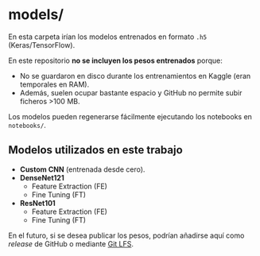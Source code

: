 # models/

En esta carpeta irían los modelos entrenados en formato `.h5` (Keras/TensorFlow).  

En este repositorio **no se incluyen los pesos entrenados** porque:  
- No se guardaron en disco durante los entrenamientos en Kaggle (eran temporales en RAM).  
- Además, suelen ocupar bastante espacio y GitHub no permite subir ficheros >100 MB.  

Los modelos pueden regenerarse fácilmente ejecutando los notebooks en `notebooks/`.  

## Modelos utilizados en este trabajo
- **Custom CNN** (entrenada desde cero).  
- **DenseNet121**  
  - Feature Extraction (FE)  
  - Fine Tuning (FT)  
- **ResNet101**  
  - Feature Extraction (FE)  
  - Fine Tuning (FT)  

En el futuro, si se desea publicar los pesos, podrían añadirse aquí como *release* de GitHub o mediante [Git LFS](https://git-lfs.com/).
